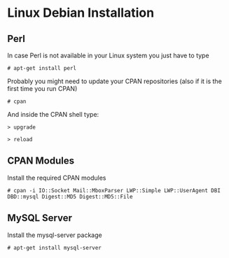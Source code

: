 Linux Debian Installation
=========================

Perl
----

In case Perl is not available in your Linux system you just have to type

`# apt-get install perl`

Probably you might need to update your CPAN repositories (also if it is the first time you run CPAN) 

`# cpan` 

And inside the CPAN shell type: 

`> upgrade`

`> reload`

CPAN Modules 
------------

Install the required CPAN modules 

`# cpan -i IO::Socket Mail::MboxParser LWP::Simple LWP::UserAgent DBI DBD::mysql Digest::MD5 Digest::MD5::File`

MySQL Server
------------

Install the mysql-server package 

`# apt-get install mysql-server`

